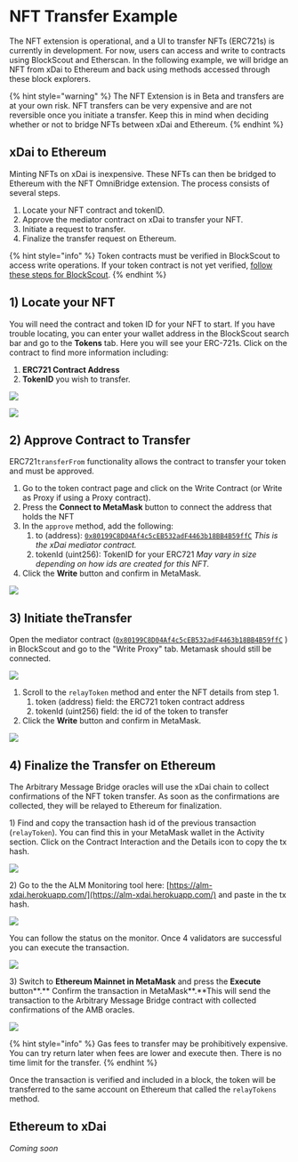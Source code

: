 # NFT Transfer Example

The NFT extension is operational, and a UI to transfer NFTs \(ERC721s\) is currently in development. For now, users can access and write to contracts using BlockScout and Etherscan. In the following example, we will bridge an NFT from xDai to Ethereum and back using methods accessed through these block explorers.

{% hint style="warning" %}
The NFT Extension is in Beta and transfers are at your own risk. NFT transfers can be very expensive and are not reversible once you initiate a transfer. Keep this in mind when deciding whether or not to bridge NFTs between xDai and Ethereum.
{% endhint %}

## xDai to Ethereum

Minting NFTs on xDai is inexpensive. These NFTs can then be bridged to Ethereum with the NFT OmniBridge extension. The process consists of several steps.

1. Locate your NFT contract and tokenID.
2. Approve the mediator contract on xDai to transfer your NFT.
3. Initiate a request to transfer.
4. Finalize the transfer request on Ethereum.

{% hint style="info" %}
Token contracts must be verified in BlockScout to access write operations. If your token contract is not yet verified, [follow these steps for BlockScout](https://docs.blockscout.com/for-users/smart-contract-interaction/verifying-a-smart-contract).
{% endhint %}

## 1\) Locate your NFT 

You will need the contract and token ID for your NFT to start. If you have trouble locating, you can enter your wallet address in the BlockScout search bar and go to the **Tokens** tab. Here you will see your ERC-721s.  Click on the contract to find more information including:

1. **ERC721 Contract Address**
2. **TokenID** you wish to transfer.

![](../../.gitbook/assets/nftbridge1.png)

![](../../.gitbook/assets/nft2.png)

## 2\) Approve Contract to Transfer

ERC721`transferFrom` functionality allows the contract to transfer your token and must be approved. 

1. Go to the token contract page and click on the Write Contract \(or Write as Proxy if using a Proxy contract\). 
2. Press the **Connect to MetaMask** button to connect the address that holds the NFT
3. In the `approve` method, add the following:
   1. to \(address\): [`0x80199C8D04Af4c5cEB532adF4463b18BB4B59ffC`](https://blockscout.com/poa/xdai/address/0x80199C8D04Af4c5cEB532adF4463b18BB4B59ffC)  _This is the xDai mediator contract._
   2. tokenId \(uint256\): TokenID for your ERC721 _May vary in size depending on how ids are created for this NFT._ 
4.  Click the **Write** button and confirm in MetaMask.

![](../../.gitbook/assets/nft3.png)

## 3\) Initiate theTransfer

Open the mediator contract \([`0x80199C8D04Af4c5cEB532adF4463b18BB4B59ffC`](https://blockscout.com/poa/xdai/address/0x80199C8D04Af4c5cEB532adF4463b18BB4B59ffC) \)  in BlockScout and go to the "Write Proxy" tab. Metamask should still be connected.

![](../../.gitbook/assets/nft5.png)

1. Scroll to the `relayToken` method and enter the NFT details from step 1.
   1. token \(address\) field: the ERC721 token contract address
   2. tokenId \(uint256\) field: the id of the token to transfer
2. Click the **Write** button and confirm in MetaMask.

![](../../.gitbook/assets/nft6.png)

## 4\) Finalize the Transfer on Ethereum

The Arbitrary Message Bridge oracles will use the xDai chain to collect confirmations of the NFT token transfer. As soon as the confirmations are collected, they will be relayed to Ethereum for finalization.

1\) Find and copy the transaction hash id of the previous transaction \(`relayToken`\). You can find this in your MetaMask wallet in the Activity section. Click on the Contract Interaction and the Details icon to copy the tx hash.

![](../../.gitbook/assets/nft7.png)

2\) Go to the the ALM Monitoring tool here: [https://alm-xdai.herokuapp.com/](https://alm-xdai.herokuapp.com/) and paste in the tx hash.

![](../../.gitbook/assets/nftalm1.png)

You can follow the status on the monitor. Once 4 validators are successful you can execute the transaction.

![](../../.gitbook/assets/nftalm2.png)

3\) Switch to **Ethereum Mainnet in MetaMask** and press the **Execute** button**.** Confirm the transaction in MetaMask**.**This will send the transaction to the Arbitrary Message Bridge contract with collected confirmations of the AMB oracles.

![](../../.gitbook/assets/allmy.png)

{% hint style="info" %}
Gas fees to transfer may be prohibitively expensive. You can try return later when fees are lower and execute then. There is no time limit for the transfer.
{% endhint %}

Once the transaction is verified and included in a block, the token will be transferred to the same account on Ethereum that called the `relayTokens` method.

## Ethereum to xDai

_Coming soon_





